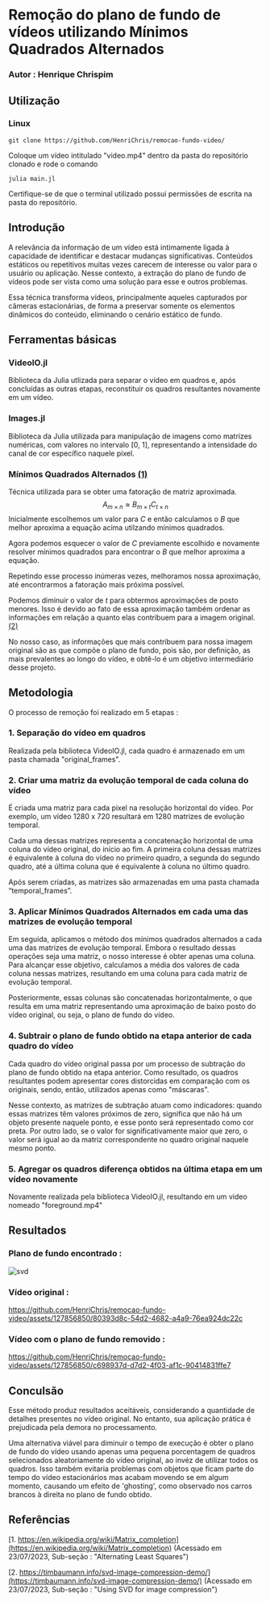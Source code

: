 # Remoção do plano de fundo de vídeos utilizando Mínimos Quadrados Alternados

### Autor : Henrique Chrispim

## Utilização

### Linux

```
git clone https://github.com/HenriChris/remocao-fundo-video/
```
Coloque um vídeo intitulado "video.mp4" dentro da pasta do repositório clonado e rode o comando
```
julia main.jl
```
Certifique-se de que o terminal utilizado possui permissões de escrita na pasta do repositório.

## Introdução

A relevância da informação de um vídeo está intimamente ligada à capacidade de identificar e destacar mudanças significativas. Conteúdos estáticos ou repetitivos muitas vezes carecem de interesse ou valor para o usuário ou aplicação. Nesse contexto, a extração do plano de fundo de vídeos pode ser vista como uma solução para esse e outros problemas.

Essa técnica transforma vídeos, principalmente aqueles capturados por câmeras estacionárias, de forma a preservar somente os elementos dinâmicos do conteúdo, eliminando o cenário estático de fundo.

## Ferramentas básicas

### VideoIO.jl
Biblioteca da Julia utlizada para separar o vídeo em quadros e, após concluídas as outras etapas, reconstituir os quadros resultantes novamente em um vídeo.

### Images.jl
Biblioteca da Julia utilizada para manipulação de imagens como matrizes numéricas, com valores no intervalo [0, 1], representando a intensidade do canal de cor específico naquele pixel.

### Mínimos Quadrados Alternados [(1)](https://en.wikipedia.org/wiki/Matrix_completion)
Técnica utilizada para se obter uma fatoração de matriz aproximada.
$$A_{m \times n} \approx B_{m \times t}C_{t \times n}$$
Inicialmente escolhemos um valor para $C$ e então calculamos o $B$ que melhor aproxima a equação acima utilzando mínimos quadrados.

Agora podemos esquecer o valor de $C$ previamente escolhido e novamente resolver mínimos quadrados para encontrar o $B$ que melhor aproxima a equação.

Repetindo esse processo inúmeras vezes, melhoramos nossa aproximação, até encontrarmos a fatoração mais próxima possível.

Podemos diminuir o valor de $t$ para obtermos aproximações de posto menores. Isso é devido ao fato de essa aproximação também ordenar as informações em relação a quanto elas contribuem para a imagem original. [(2)](https://timbaumann.info/svd-image-compression-demo/)

No nosso caso, as informações que mais contribuem para nossa imagem original são as que compõe o plano de fundo, pois são, por definição, as mais prevalentes ao longo do vídeo, e obtê-lo é um objetivo intermediário desse projeto.

## Metodologia
O processo de remoção foi realizado em 5 etapas :
### 1. Separação do vídeo em quadros
Realizada pela biblioteca VideoIO.jl, cada quadro é armazenado em um pasta chamada "original_frames".

### 2. Criar uma matriz da evolução temporal de cada coluna do vídeo

É criada uma matriz para cada pixel na resolução horizontal do vídeo. Por exemplo, um vídeo 1280 x 720 resultará em 1280 matrizes de evolução temporal.

Cada uma dessas matrizes representa a concatenação horizontal de uma coluna do vídeo original, do início ao fim. A primeira coluna dessas matrizes é equivalente à coluna do vídeo no primeiro quadro, a segunda do segundo quadro, até a última coluna que é equivalente à coluna no último quadro.

Após serem criadas, as matrizes são armazenadas em uma pasta chamada “temporal_frames”.

### 3. Aplicar Mínimos Quadrados Alternados em cada uma das matrizes de evolução temporal

Em seguida, aplicamos o método dos mínimos quadrados alternados a cada uma das matrizes de evolução temporal. Embora o resultado dessas operações seja uma matriz, o nosso interesse é obter apenas uma coluna. Para alcançar esse objetivo, calculamos a média dos valores de cada coluna nessas matrizes, resultando em uma coluna para cada matriz de evolução temporal.

Posteriormente, essas colunas são concatenadas horizontalmente, o que resulta em uma matriz representando uma aproximação de baixo posto do vídeo original, ou seja, o plano de fundo do vídeo.

### 4. Subtrair o plano de fundo obtido na etapa anterior de cada quadro do vídeo

Cada quadro do vídeo original passa por um processo de subtração do plano de fundo obtido na etapa anterior. Como resultado, os quadros resultantes podem apresentar cores distorcidas em comparação com os originais, sendo, então, utilizados apenas como "máscaras".

Nesse contexto, as matrizes de subtração atuam como indicadores: quando essas matrizes têm valores próximos de zero, significa que não há um objeto presente naquele ponto, e esse ponto será representado como cor preta. Por outro lado, se o valor for significativamente maior que zero, o valor será igual ao da matriz correspondente no quadro original naquele mesmo ponto.

### 5. Agregar os quadros diferença obtidos na última etapa em um vídeo novamente
Novamente realizada pela biblioteca VideoIO.jl, resultando em um video nomeado "foreground.mp4"

## Resultados

### Plano de fundo encontrado :
![svd](https://github.com/HenriChris/remocao-fundo-video/assets/127856850/9ea60bad-75f3-4aec-85cd-50bd616ee7ef)
### Vídeo original :
https://github.com/HenriChris/remocao-fundo-video/assets/127856850/80393d8c-54d2-4682-a4a9-76ea924dc22c
### Vídeo com o plano de fundo removido :
https://github.com/HenriChris/remocao-fundo-video/assets/127856850/c698937d-d7d2-4f03-af1c-90414831ffe7

## Conculsão

Esse método produz resultados aceitáveis, considerando a quantidade de detalhes presentes no vídeo original. No entanto, sua aplicação prática é prejudicada pela demora no processamento.

Uma alternativa viável para diminuir o tempo de execução é obter o plano de fundo do vídeo usando apenas uma pequena porcentagem de quadros selecionados aleatoriamente do vídeo original, ao invéz de utilizar todos os quadros. Isso também evitaria problemas com objetos que ficam parte do tempo do vídeo estacionários mas acabam movendo se em algum momento, causando um efeito de 'ghosting', como observado nos carros brancos à direita no plano de fundo obtido.

## Referências
[1. https://en.wikipedia.org/wiki/Matrix_completion](https://en.wikipedia.org/wiki/Matrix_completion) (Acessado em 23/07/2023, Sub-seção : "Alternating Least Squares")

[2. https://timbaumann.info/svd-image-compression-demo/](https://timbaumann.info/svd-image-compression-demo/) (Acessado em 23/07/2023, Sub-seção : "Using SVD for image compression")
